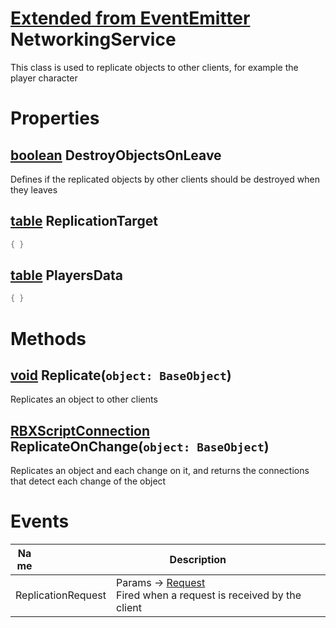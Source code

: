 <style>
  .md-content__button {
    display: none;
  }
</style>

# [Extended from EventEmitter](EventEmitter.md) NetworkingService 
This class is used to replicate objects to other clients, for example the player character
	 
# Properties

## [boolean](boolean.md) DestroyObjectsOnLeave
Defines if the replicated objects by other clients should be destroyed when they leaves
	
## [table](table.md) ReplicationTarget 
 
```lua
{ }
```
## [table](table.md) PlayersData 
 
```lua
{ }
```


# Methods
## [void](void.md) Replicate(`object: BaseObject`) 
 Replicates an object to other clients

## [RBXScriptConnection](Connection.md	) ReplicateOnChange(`object: BaseObject`) 
 Replicates an object and each change on it, and returns the connections that detect each change of the object
	


# Events
|<div style="width:20%; max-size: 20%">Name</div>|<div style="width:80%; max-size: 80%">Description</div>|
|---|---|
|ReplicationRequest|Params -> [Request](Request.md) <br>  Fired when a request is received by the client<br>|



